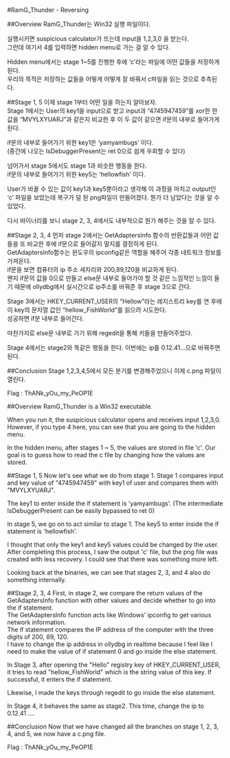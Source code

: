#RamG_Thunder - Reversing

##Overview
RamG_Thunder는 Win32 실행 파일이다.

실행시키면 suspicious calculator가 뜨는데 input을 1,2,3,0 을 받는다.<br>
그런데 여기서 4를 입력하면 hidden menu로 가는 걸 알 수 있다.

Hidden menu에서는 stage 1~5를 진행한 후에 ‘c’라는 파일에 어떤 값들을 저장하게 된다.<br>
우리의 목적은 저장하는 값들을 어떻게 어떻게 잘 바꿔서 c파일을 읽는 것으로 추측된다.

##Stage 1, 5
이제 stage 1부터 어떤 일을 하는지 알아보자.<br>
Stage 1에서는 User의 key1을 input으로 받고 input과 “4745947459”를 xor한 한 값을 “MVYLXYUARJ”과 같은지 비교한 후 이 두 값이 같으면 if문의 내부로 들어가게 된다.

if문의 내부로 들어가기 위한 key1은 ‘yamyambugs’ 이다.<br>
(중간에 나오는 IsDebuggerPresent는 ret 0으로 쉽게 우회할 수 있다)

넘어가서 stage 5에서도 stage 1과 비슷한 행동을 한다. <br>
if문의 내부로 들어가기 위한 key5는 ‘hellowfish’ 이다.

User가 바꿀 수 있는 값이 key1과 key5뿐이라고 생각해 이 과정을 마치고 output인 ‘c’ 파일을 보았는데 복구가 덜 된 png파일이 만들어졌다. 뭔가 더 남았다는 것을 알 수 있었다.

다시 바이너리를 보니 stage 2, 3, 4에서도 내부적으로 뭔가 해주는 것을 알 수 있다.

##Stage 2, 3, 4
먼저 stage 2에서는 GetAdaptersInfo 함수의 반환값들과 어떤 값들을 또 비교한 후에 if문으로 들어갈지 말지를 결정하게 된다.<br>
GetAdaptersInfo함수는 윈도우의 ipconfig같은 역할을 해주어 각종 네트워크 정보를 가져온다.<br>
if문을 보면 컴퓨터의 ip 주소 세자리와 200,89,120을 비교하게 된다.<br>
왠지 if문의 값을 0으로 만들고 else문 내부로 들어가야 할 것 같은 느낌적인 느낌이 들기 때문에 ollydbg에서 실시간으로 ip주소를 바꿔준 후 stage 3으로 간다.

Stage 3에서는 HKEY_CURRENT_USER의 “Hellow”라는 레지스트리 key를 연 후에 이 key의 문자열 값인 “hellow_FishWorld”를 읽으려 시도한다.<br>성공하면 if문 내부로 들어간다.

마찬가지로 else문 내부로 가기 위해 regedit을 통해 키들을 만들어주었다.

Stage 4에서는 stage2와 똑같은 행동을 한다.
이번에는 ip를 0.12.41...으로 바꿔주면 된다.

##Conclusion
Stage 1,2,3,4,5에서 모든 분기를 변경해주었으니 이제 c.png 파일이 열린다.


Flag : ThANk_yOu_my_PeOP1E

##Overview
RamG_Thunder is a Win32 executable.

When you run it, the suspicious calculator opens and receives input 1,2,3,0. However, if you type 4 here, you can see that you are going to the hidden menu.

In the hidden menu, after stages 1 ~ 5, the values ​​are stored in file 'c'. Our goal is to guess how to read the c file by changing how the values are stored.

##Stage 1, 5
Now let's see what we do from stage 1. Stage 1 compares input and key value of "4745947459" with key1 of user and compares them with "MVYLXYUARJ".

The key1 to enter inside the if statement is 'yamyambugs'. (The intermediate IsDebuggerPresent can be easily bypassed to ret 0)

In stage 5, we go on to act similar to stage 1. The key5 to enter inside the if statement is 'hellowfish'.

I thought that only the key1 and key5 values ​​could be changed by the user. After completing this process, I saw the output 'c' file, but the png file was created with less recovery. I could see that there was something more left.

Looking back at the binaries, we can see that stages 2, 3, and 4 also do something internally.

##Stage 2, 3, 4
First, in stage 2, we compare the return values of the GetAdaptersInfo function with other values and decide whether to go into the if statement.<br> The GetAdaptersInfo function acts like Windows' ipconfig to get various network information.<br> The if statement compares the IP address of the computer with the three digits of 200, 89, 120.<br> I have to change the ip address in ollydbg in realtime because I feel like I need to make the value of if statement 0 and go inside the else statement.

In Stage 3, after opening the "Hello" registry key of HKEY_CURRENT_USER, it tries to read "hellow_FishWorld" which is the string value of this key. If successful, it enters the if statement.

Likewise, I made the keys through regedit to go inside the else statement.

In Stage 4, it behaves the same as stage2. This time, change the ip to 0.12.41 ....

##Conclusion
Now that we have changed all the branches on stage 1, 2, 3, 4, and 5, we now have a c.png file.


Flag : ThANk_yOu_my_PeOP1E
